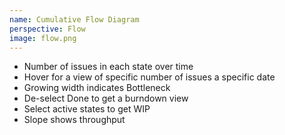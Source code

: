 ```yaml
---
name: Cumulative Flow Diagram
perspective: Flow
image: flow.png
---
```

<ul>
  <li>Number of issues in each state over time</li>
  <li>Hover for a view of specific number of issues a specific date</li>
  <li>Growing width indicates Bottleneck</li>
  <li>De-select Done to get a burndown view</li>
  <li>Select active states to get WIP</li>
  <li>Slope shows throughput</li>
</ul>
